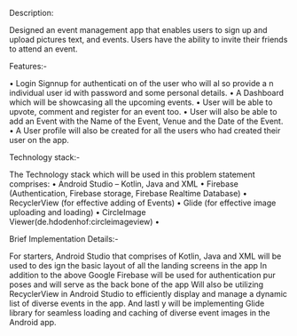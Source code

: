 Description: 

Designed an event management app that enables users to
sign up and upload pictures text, and events. Users have the ability to
invite their friends to attend an event.


Features:-

• Login Signnup for authenticati on of the user who will al so provide a n
individual user id with password and some personal details.
• A Dashboard which will be showcasing all the upcoming events.
• User will be able to upvote, comment and register for an event too.
• User will also be able to add an Event with the Name of the Event, Venue and the Date of the Event.
• A User profile will also be created for all the users who had created their user on the app.


Technology stack:-

The Technology stack which will be used in this problem statement
comprises:
• Android Studio – Kotlin, Java and XML 
• Firebase (Authentication, Firebase storage, Firebase Realtime Database)
• RecyclerView (for effective adding of Events)
• Glide (for effective image uploading and loading)
• CircleImage Viewer(de.hdodenhof:circleimageview)
• 

Brief Implementation Details:-

For starters, Android Studio that comprises of Kotlin, Java and XML will be
used to des ign the basic layout of all the landing screens in the app In
addition to the above Google Firebase will be used for authentication
pur poses and will serve as the back bone of the app Will also be utilizing
RecyclerView in Android Studio to efficiently display and manage a
dynamic list of diverse events in the app. And lastl y will be implementing
Glide library for seamless loading and caching of diverse event images in
the Android app.
